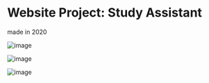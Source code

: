 # Website Project: Study Assistant
made in 2020

![image](https://user-images.githubusercontent.com/62990411/125750093-1185e2d8-6b11-44d1-86a2-4482376208d9.png)

![image](https://user-images.githubusercontent.com/62990411/125750162-d8604ea6-d00d-48d9-b88f-7422e5e30aa3.png)

![image](https://user-images.githubusercontent.com/62990411/125750284-30eec56f-5c7e-44e5-809c-4b0996653446.png)

